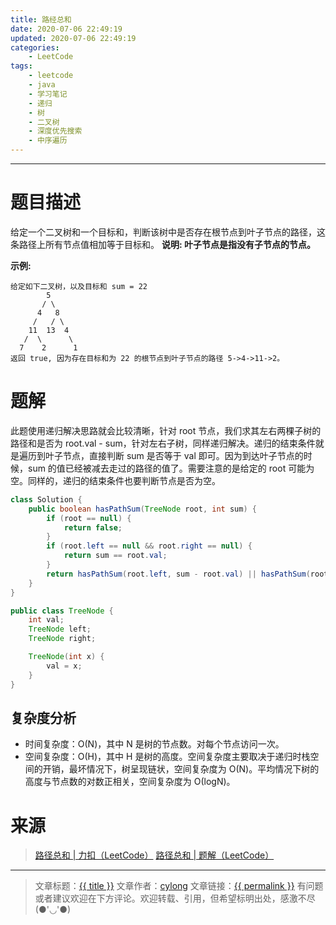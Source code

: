 ```yaml
---
title: 路经总和
date: 2020-07-06 22:49:19
updated: 2020-07-06 22:49:19
categories:
    - LeetCode
tags:
    - leetcode
    - java
    - 学习笔记
    - 递归
    - 树
    - 二叉树
    - 深度优先搜索
    - 中序遍历
---
```

---

# 题目描述

给定一个二叉树和一个目标和，判断该树中是否存在根节点到叶子节点的路径，这条路径上所有节点值相加等于目标和。
**说明: 叶子节点是指没有子节点的节点。**

**示例:** 
```
给定如下二叉树，以及目标和 sum = 22
        5
       / \
      4   8
     /   / \
    11  13  4
   /  \      \
  7    2      1
返回 true, 因为存在目标和为 22 的根节点到叶子节点的路径 5->4->11->2。
```

<!-- more -->

# 题解

此题使用递归解决思路就会比较清晰，针对 root 节点，我们求其左右两棵子树的路径和是否为 root.val - sum，针对左右子树，同样递归解决。递归的结束条件就是遍历到叶子节点，直接判断 sum 是否等于 val 即可。因为到达叶子节点的时候，sum 的值已经被减去走过的路径的值了。需要注意的是给定的 root 可能为空。同样的，递归的结束条件也要判断节点是否为空。

```java
class Solution {
    public boolean hasPathSum(TreeNode root, int sum) {
        if (root == null) {
            return false;
        }
        if (root.left == null && root.right == null) {
            return sum == root.val;
        }
        return hasPathSum(root.left, sum - root.val) || hasPathSum(root.right, sum - root.val);
    }
}

public class TreeNode {
    int val;
    TreeNode left;
    TreeNode right;

    TreeNode(int x) {
        val = x;
    }
}
```

## 复杂度分析

* 时间复杂度：Ο(N)，其中 N 是树的节点数。对每个节点访问一次。
* 空间复杂度：Ο(H)，其中 H 是树的高度。空间复杂度主要取决于递归时栈空间的开销，最坏情况下，树呈现链状，空间复杂度为 Ο(N)。平均情况下树的高度与节点数的对数正相关，空间复杂度为 Ο(logN)。

# 来源

> [路径总和 | 力扣（LeetCode）][1]
> [路径总和 | 题解（LeetCode）][2]

---

> 文章标题：<a href='{{ permalink }}' title='{{ title }}' >{{ title }}</a>
> 文章作者：[cylong](http://www.cylong.com/about/ "cylong")
> 文章链接：<a href='{{ permalink }}' title='{{ title }}' >{{ permalink }}</a>
> 有问题或者建议欢迎在下方评论。欢迎转载、引用，但希望标明出处，感激不尽(●'◡'●)

[1]: https://leetcode-cn.com/problems/path-sum/ "路径总和 | 力扣（LeetCode）"
[2]: https://leetcode-cn.com/problems/path-sum/solution/lu-jing-zong-he-by-leetcode-solution/ "路径总和 | 题解（LeetCode）"
